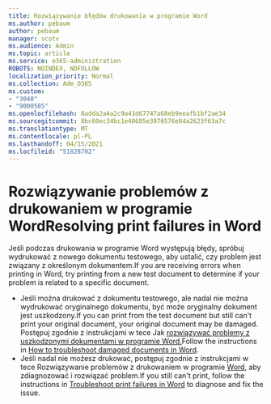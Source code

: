 ```yaml
---
title: Rozwiązywanie błędów drukowania w programie Word
ms.author: pebaum
author: pebaum
manager: scotv
ms.audience: Admin
ms.topic: article
ms.service: o365-administration
ROBOTS: NOINDEX, NOFOLLOW
localization_priority: Normal
ms.collection: Adm_O365
ms.custom:
- "3040"
- "9000585"
ms.openlocfilehash: 8adda2a4a2c9a41d67747a68eb9eeafb1bf2ae34
ms.sourcegitcommit: 8bc60ec34bc1e40685e3976576e04a2623f63a7c
ms.translationtype: MT
ms.contentlocale: pl-PL
ms.lasthandoff: 04/15/2021
ms.locfileid: "51828702"
---
```

# <a name="resolving-print-failures-in-word"></a><span data-ttu-id="810ec-102">Rozwiązywanie problemów z drukowaniem w programie Word</span><span class="sxs-lookup"><span data-stu-id="810ec-102">Resolving print failures in Word</span></span>

<span data-ttu-id="810ec-103">Jeśli podczas drukowania w programie Word występują błędy, spróbuj wydrukować z nowego dokumentu testowego, aby ustalić, czy problem jest związany z określonym dokumentem.</span><span class="sxs-lookup"><span data-stu-id="810ec-103">If you are receiving errors when printing in Word, try printing from a new test document to determine if your problem is related to a specific document.</span></span>

- <span data-ttu-id="810ec-104">Jeśli można drukować z dokumentu testowego, ale nadal nie można wydrukować oryginalnego dokumentu, być może oryginalny dokument jest uszkodzony.</span><span class="sxs-lookup"><span data-stu-id="810ec-104">If you can print from the test document but still can't print your original document, your original document may be damaged.</span></span> <span data-ttu-id="810ec-105">Postępuj zgodnie z instrukcjami w tece Jak [rozwiązywać problemy z uszkodzonymi dokumentami w programie Word.](https://docs.microsoft.com/office/troubleshoot/word/damaged-documents-in-word#update-microsoft-office-and-windows)</span><span class="sxs-lookup"><span data-stu-id="810ec-105">Follow the instructions in [How to troubleshoot damaged documents in Word](https://docs.microsoft.com/office/troubleshoot/word/damaged-documents-in-word#update-microsoft-office-and-windows).</span></span>
- <span data-ttu-id="810ec-106">Jeśli nadal nie możesz drukować, postępuj zgodnie z instrukcjami w tece Rozwiązywanie problemów z drukowaniem w programie [Word,](https://docs.microsoft.com/office/troubleshoot/word/print-failures-in-word) aby zdiagnozować i rozwiązać problem.</span><span class="sxs-lookup"><span data-stu-id="810ec-106">If you still can't print, follow the instructions in [Troubleshoot print failures in Word](https://docs.microsoft.com/office/troubleshoot/word/print-failures-in-word) to diagnose and fix the issue.</span></span>